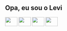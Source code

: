 ## Opa, eu sou o Levi

<body>
  <div style="display: inline_block">
    <img height="30" width="40" src="https://cdn.jsdelivr.net/gh/devicons/devicon@latest/icons/html5/html5-original.svg" />        
    <img height="30" width="40" src="https://cdn.jsdelivr.net/gh/devicons/devicon@latest/icons/javascript/javascript-plain.svg" />                  
    <img height="30" width="40" src="https://cdn.jsdelivr.net/gh/devicons/devicon@latest/icons/css3/css3-original.svg" />       
    <img height="30" width="40" src="https://cdn.jsdelivr.net/gh/devicons/devicon@latest/icons/csharp/csharp-original.svg" />
  </div>
</body>



<!--
**levi-cyr/levi-cyr** is a ✨ _special_ ✨ repository because its `README.md` (this file) appears on your GitHub profile.

Here are some ideas to get you started:

- 🔭 I’m currently working on ...
- 🌱 I’m currently learning ...
- 👯 I’m looking to collaborate on ...
- 🤔 I’m looking for help with ...
- 💬 Ask me about ...
- 📫 How to reach me: ...
- 😄 Pronouns: ...
- ⚡ Fun fact: ...
-->
